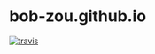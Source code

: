 # bob-zou.github.io

[![travis](https://travis-ci.org/bob-zou/bob-zou.github.io.svg?branch=master)](https://travis-ci.org/bob-zou/bob-zou.github.io)
